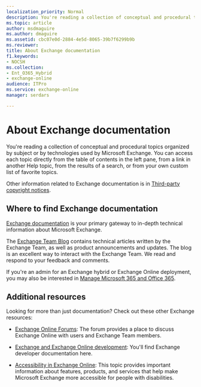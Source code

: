 ```yaml
---
localization_priority: Normal
description: You're reading a collection of conceptual and procedural topics organized by subject or by technologies used by Microsoft Exchange. You can access each topic directly from the table of contents in the left pane, from a link in another Help topic, from the results of a search, or from your own custom list of favorite topics.
ms.topic: article
author: msdmaguire
ms.author: dmaguire
ms.assetid: cbc07e0d-2884-4e5d-8065-39b7f6299b9b
ms.reviewer: 
title: About Exchange documentation
f1.keywords:
- NOCSH
ms.collection:
- Ent_O365_Hybrid
- exchange-online
audience: ITPro
ms.service: exchange-online
manager: serdars

---
```


# About Exchange documentation

You're reading a collection of conceptual and procedural topics organized by subject or by technologies used by Microsoft Exchange. You can access each topic directly from the table of contents in the left pane, from a link in another Help topic, from the results of a search, or from your own custom list of favorite topics.

Other information related to Exchange documentation is in [Third-party copyright notices](https://docs.microsoft.com/exchange/about-documentation/third-party-copyrights).

## Where to find Exchange documentation

[Exchange documentation](https://docs.microsoft.com/exchange/) is your primary gateway to in-depth technical information about Microsoft Exchange.

The [Exchange Team Blog](https://techcommunity.microsoft.com/t5/exchange-team-blog/bg-p/Exchange) contains technical articles written by the Exchange Team, as well as product announcements and updates. The blog is an excellent way to interact with the Exchange Team. We read and respond to your feedback and comments.

If you're an admin for an Exchange hybrid or Exchange Online deployment, you may also be interested in [Manage Microsoft 365 and Office 365](https://docs.microsoft.com/Office365/).

## Additional resources

Looking for more than just documentation? Check out these other Exchange resources:

- [Exchange Online Forums](https://social.technet.microsoft.com/forums/msonline/home?forum=onlineservicesexchange): The forum provides a place to discuss Exchange Online with users and Exchange Team members.

- [Exchange and Exchange Online development](https://docs.microsoft.com/exchange/client-developer/exchange-server-development): You'll find Exchange developer documentation here.

- [Accessibility in Exchange Online](https://docs.microsoft.com/Exchange/accessibility/accessibility): This topic provides important information about features, products, and services that help make Microsoft Exchange more accessible for people with disabilities.
